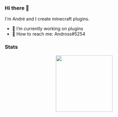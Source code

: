 ### Hi there 👋

I'm André and I create minecraft plugins.

 - 🔭 I’m currently working on plugins
 - :e-mail: How to reach me: Andross#5254

### Stats
<div align="center">
  <img height="180em" src="https://github-readme-stats.vercel.app/api?username=Andross96" />
</div>
